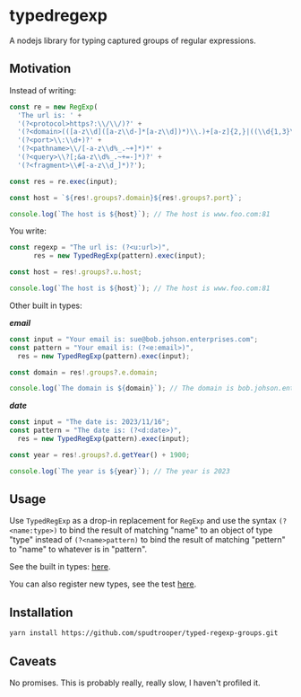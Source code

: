 # typedregexp

A nodejs library for typing captured groups of regular expressions.

## Motivation

Instead of writing:

```js
const re = new RegExp(
  'The url is: ' +
  '(?<protocol>https?:\\/\\/)?' +
  '(?<domain>(([a-z\\d]([a-z\\d-]*[a-z\\d])*)\\.)+[a-z]{2,}|((\\d{1,3}\\.){3}\\d{1,3}))' +
  '(?<port>\\:\\d+)?' +
  '(?<pathname>\\/[-a-z\\d%_.~+]*)*' +
  '(?<query>\\?[;&a-z\\d%_.~+=-]*)?' +
  '(?<fragment>\\#[-a-z\\d_]*)?');

const res = re.exec(input);

const host = `${res!.groups?.domain}${res!.groups?.port}`;

console.log(`The host is ${host}`); // The host is www.foo.com:81
```

You write:

```js
const regexp = "The url is: (?<u:url>)",
      res = new TypedRegExp(pattern).exec(input);

const host = res!.groups?.u.host;

console.log(`The host is ${host}`); // The host is www.foo.com:81
```

Other built in types:

***email***

```js
const input = "Your email is: sue@bob.johson.enterprises.com";
const pattern = "Your email is: (?<e:email>)",
  res = new TypedRegExp(pattern).exec(input);

const domain = res!.groups?.e.domain;

console.log(`The domain is ${domain}`); // The domain is bob.johson.enterprises.com
```

***date***

```js
const input = "The date is: 2023/11/16";
const pattern = "The date is: (?<d:date>)",
  res = new TypedRegExp(pattern).exec(input);

const year = res!.groups?.d.getYear() + 1900;

console.log(`The year is ${year}`); // The year is 2023
```

## Usage

Use `TypedRegExp` as a drop-in replacement for `RegExp` and use the syntax `(?<name:type>)` to bind the result of matching "name" to an object of type "type" instead of `(?<name>pattern)` to bind the result of matching "pettern" to "name" to whatever is in "pattern".

See the built in types: [here](https://github.com/spudtrooper/typed-regexp-groups/blob/main/lib/default-translators.ts).

You can also register new types, see the test [here](https://github.com/spudtrooper/typed-regexp-groups/blob/main/lib/translate.spec.ts).

## Installation

```sh
yarn install https://github.com/spudtrooper/typed-regexp-groups.git
```

## Caveats

No promises. This is probably really, really slow, I haven't profiled it.
